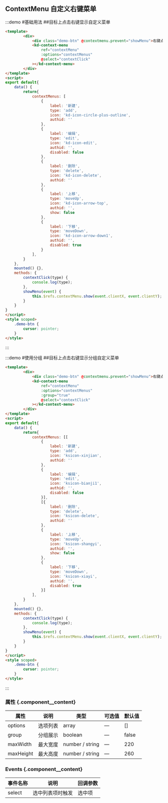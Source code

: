 ## ContextMenu 自定义右键菜单

:::demo #基础用法 ##目标上点击右键显示自定义菜单

```html
<template>
        <div>
            <div class="demo-btn" @contextmenu.prevent="showMenu">右键点击</div>
            <kd-context-menu
                ref="contextMenu"
                :options="contextMenus"
                @select="contextClick"
            ></kd-context-menu>
        </div>
</template>
<script>
export default{
    data() {
        return{
            contextMenus: [
                {
                    label: '新建',
                    type: 'add',
                    icon: 'kd-icon-circle-plus-outline',
                    authid: ''
                },
                {
                    label: '编辑',
                    type: 'edit',
                    icon: 'kd-icon-edit',
                    authid: '',
                    disabled: false
                },
                {
                    label: '删除',
                    type: 'delete',
                    icon: 'kd-icon-delete',
                    authid: ''
                },
                {
                    label: '上移',
                    type: 'moveUp',
                    icon: 'kd-icon-arrow-top',
                    authid: '',
                    show: false
                },
                {
                    label: '下移',
                    type: 'moveDown',
                    icon: 'kd-icon-arrow-down1',
                    authid: '',
                    disabled: true
                }
            ],
        }
    },
    mounted() {},
    methods: {
        contextClick(type) {
            console.log(type);
        },
        showMenu(event) {
            this.$refs.contextMenu.show(event.clientX, event.clientY);
        }
    }
}
</script>
<style scoped>
    .demo-btn {
        cursor: pointer;
    }
</style>
```
:::

:::demo #使用分组 ##目标上点击右键显示分组自定义菜单

```html
<template>
        <div>
            <div class="demo-btn" @contextmenu.prevent="showMenu">右键点击</div>
            <kd-context-menu
                ref="contextMenu"
                :options="contextMenus"
                :group="true"
                @select="contextClick"
            ></kd-context-menu>
        </div>
</template>
<script>
export default{
    data() {
        return{
            contextMenus: [[
                {
                    label: '新建',
                    type: 'add',
                    icon: 'ksicon-xinjian',
                    authid: ''
                },
                {
                    label: '编辑',
                    type: 'edit',
                    icon: 'ksicon-bianji1',
                    authid: '',
                    disabled: false
                }],
                [{
                    label: '删除',
                    type: 'delete',
                    icon: 'ksicon-delete',
                    authid: ''
                },
                {
                    label: '上移',
                    type: 'moveUp',
                    icon: 'ksicon-shangyi',
                    authid: '',
                    show: false
                },
                {
                    label: '下移',
                    type: 'moveDown',
                    icon: 'ksicon-xiayi',
                    authid: '',
                    disabled: true
                }]
            ],
        }
    },
    mounted() {},
    methods: {
        contextClick(type) {
            console.log(type);
        },
        showMenu(event) {
            this.$refs.contextMenu.show(event.clientX, event.clientY);
        }
    }
}
</script>
<style scoped>
    .demo-btn {
        cursor: pointer;
    }
</style>
```

:::

### 属性 {.component__content}
| 属性      | 说明    | 类型      | 可选值       | 默认值   |
|---------- |-------- |---------- |-------------  |-------- |
| options     | 选项列表    |  array | —         |  []
| group         | 分组展示      | boolean  |  —       |  false
| maxWidth          | 最大宽度              | number / string     |     —     |   220 
| maxHeight | 最大高度 | number / string     |     —     |   260 

### Events {.component__content}
| 事件名称      | 说明    | 回调参数 |
|---------- |-------- |---------- |
| select | 选中列表项时触发	 | 选中项

